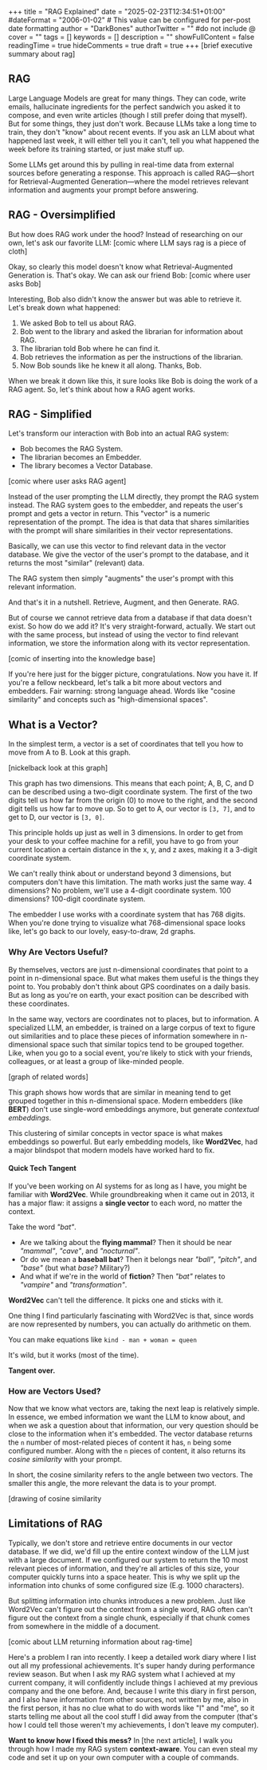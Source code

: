 +++
title = "RAG Explained"
date = "2025-02-23T12:34:51+01:00"
#dateFormat = "2006-01-02" # This value can be configured for per-post date formatting
author = "DarkBones"
authorTwitter = "" #do not include @
cover = ""
tags = []
keywords = []
description = ""
showFullContent = false
readingTime = true
hideComments = true
draft = true
+++
[brief executive summary about rag]

## RAG 

Large Language Models are great for many things. They can code, write emails, hallucinate ingredients for the perfect sandwich you asked it to compose, and even write articles (though I still prefer doing that myself). But for some things, they just don't work. Because LLMs take a long time to train, they don't "know" about recent events. If you ask an LLM about what happened last week, it will either tell you it can't, tell you what happened the week before its training started, or just make stuff up.

Some LLMs get around this by pulling in real-time data from external sources before generating a response. This approach is called RAG—short for Retrieval-Augmented Generation—where the model retrieves relevant information and augments your prompt before answering.

## RAG - Oversimplified

But how does RAG work under the hood? Instead of researching on our own, let's ask our favorite LLM:
[comic where LLM says rag is a piece of cloth]

Okay, so clearly this model doesn't know what Retrieval-Augmented Generation is. That's okay. We can ask our friend Bob:
[comic where user asks Bob]

Interesting, Bob also didn't know the answer but was able to retrieve it. Let's break down what happened:
1. We asked Bob to tell us about RAG.
2. Bob went to the library and asked the librarian for information about RAG.
3. The librarian told Bob where he can find it.
4. Bob retrieves the information as per the instructions of the librarian.
5. Now Bob sounds like he knew it all along. Thanks, Bob.

When we break it down like this, it sure looks like Bob is doing the work of a RAG agent. So, let's think about how a RAG agent works.

## RAG - Simplified

Let's transform our interaction with Bob into an actual RAG system:
- Bob becomes the RAG System.
- The librarian becomes an Embedder.
- The library becomes a Vector Database.

[comic where user asks RAG agent]

Instead of the user prompting the LLM directly, they prompt the RAG system instead. The RAG system goes to the embedder, and repeats the user's prompt and gets a vector in return. This "vector" is a numeric representation of the prompt. The idea is that data that shares similarities with the prompt will share similarities in their vector representations.

Basically, we can use this vector to find relevant data in the vector database. We give the vector of the user's prompt to the database, and it returns the most "similar" (relevant) data.

The RAG system then simply "augments" the user's prompt with this relevant information.

And that's it in a nutshell. Retrieve, Augment, and then Generate. RAG.

But of course we cannot retrieve data from a database if that data doesn't exist. So how do we add it? It's very straight-forward, actually. We start out with the same process, but instead of using the vector to find relevant information, we store the information along with its vector representation.

[comic of inserting into the knowledge base]

<!-- TODO: Rethink this part -->
If you're here just for the bigger picture, congratulations. Now you have it. If you're a fellow neckbeard, let's talk a bit more about vectors and embedders. Fair warning: strong language ahead. Words like "cosine similarity" and concepts such as "high-dimensional spaces".

## What is a Vector?

In the simplest term, a vector is a set of coordinates that tell you how to move from A to B. Look at this graph.

[nickelback look at this graph]

This graph has two dimensions. This means that each point; A, B, C, and D can be described using a two-digit coordinate system. The first of the two digits tell us how far from the origin (0) to move to the right, and the second digit tells us how far to move up. So to get to A, our vector is `[3, 7]`, and to get to D, our vector is `[3, 0]`.

This principle holds up just as well in 3 dimensions. In order to get from your desk to your coffee machine for a refill, you have to go from your current location a certain distance in the x, y, and z axes, making it a 3-digit coordinate system.

We can't really think about or understand beyond 3 dimensions, but computers don't have this limitation. The math works just the same way. 4 dimensions? No problem, we'll use a 4-digit coordinate system. 100 dimensions? 100-digit coordinate system.

The embedder I use works with a coordinate system that has 768 digits. When you're done trying to visualize what 768-dimensional space looks like, let's go back to our lovely, easy-to-draw, 2d graphs.

### Why Are Vectors Useful?

By themselves, vectors are just n-dimensional coordinates that point to a point in n-dimensional space. But what makes them useful is the things they point to. You probably don't think about GPS coordinates on a daily basis. But as long as you're on earth, your exact position can be described with these coordinates.

In the same way, vectors are coordinates not to places, but to information. A specialized LLM, an embedder, is trained on a large corpus of text to figure out similarities and to place these pieces of information somewhere in n-dimensional space such that similar topics tend to be grouped together. Like, when you go to a social event, you're likely to stick with your friends, colleagues, or at least a group of like-minded people.

[graph of related words]

This graph shows how words that are similar in meaning tend to get grouped together in this n-dimensional space. Modern embedders (like **BERT**) don't use single-word embeddings anymore, but generate *contextual embeddings*.

This clustering of similar concepts in vector space is what makes embeddings so powerful. But early embedding models, like **Word2Vec**, had a major blindspot that modern models have worked hard to fix.

#### Quick Tech Tangent

If you've been working on AI systems for as long as I have, you might be familiar with **Word2Vec**. While groundbreaking when it came out in 2013, it has a major flaw: it assigns a **single vector** to each word, no matter the context.

Take the word *"bat"*.
- Are we talking about the **flying mammal**? Then it should be near *"mammal"*, *"cave"*, and *"nocturnal"*.
- Or do we mean a **baseball bat**? Then it belongs near *"ball"*, *"pitch"*, and *"base"* (but what *base*? Military?)
- And what if we're in the world of **fiction**? Then *"bat"* relates to *"vampire"* and *"transformation"*.

**Word2Vec** can't tell the difference. It picks one and sticks with it.

One thing I find particularly fascinating with Word2Vec is that, since words are now represented by numbers, you can actually do arithmetic on them.

You can make equations like 
`kind - man + woman = queen`

It's wild, but it works (most of the time).

**Tangent over.**

### How are Vectors Used?

Now that we know what vectors are, taking the next leap is relatively simple. In essence, we embed information we want the LLM to know about, and when we ask a question about that information, our very question should be close to the information when it's embedded. The vector database returns the `n` number of most-related pieces of content it has, `n` being some configured number. Along with the `n` pieces of content, it also returns its *cosine similarity* with your prompt.

In short, the cosine similarity refers to the angle between two vectors. The smaller this angle, the more relevant the data is to your prompt.

[drawing of cosine similarity

## Limitations of RAG

Typically, we don't store and retrieve entire documents in our vector database. If we did, we'd fill up the entire context window of the LLM just with a large document. If we configured our system to return the 10 most relevant pieces of information, and they're all articles of this size, your computer quickly turns into a space heater. This is why we split up the information into chunks of some configured size (E.g. 1000 characters).

But splitting information into chunks introduces a new problem. Just like Word2Vec can't figure out the context from a single word, RAG often can't figure out the context from a single chunk, especially if that chunk comes from somewhere in the middle of a document.

[comic about LLM returning information about rag-time]

Here's a problem I ran into recently. I keep a detailed work diary where I list out all my professional achievements. It's super handy during performance review season. But when I ask my RAG system what I achieved at my current company, it will confidently include things I achieved at my previous company and the one before. And, because I write this diary in first person, and I also have information from other sources, not written by me, also in the first person, it has no clue what to do with words like "I" and "me", so it starts telling me about all the cool stuff I did away from the computer (that's how I could tell those weren't my achievements, I don't leave my computer).

**Want to know how I fixed this mess?** In [the next article], I walk you through how I made my RAG system **context-aware**. You can even steal my code and set it up on your own computer with a couple of commands.
